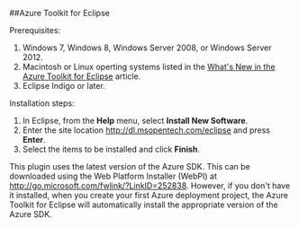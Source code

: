 ##Azure Toolkit for Eclipse

Prerequisites:

1. Windows 7, Windows 8, Windows Server 2008, or Windows Server 2012.
2. Macintosh or Linux operting systems listed in the [What's New in the Azure Toolkit for Eclipse](http://go.microsoft.com/fwlink/?LinkId=690333) article.
2. Eclipse Indigo or later.

Installation steps:

1. In Eclipse, from the **Help** menu, select **Install New Software**.
2. Enter the site location <http://dl.msopentech.com/eclipse> and press **Enter**.
3. Select the items to be installed and click **Finish**.

This plugin uses the latest version of the Azure SDK. This can be downloaded using the Web Platform Installer (WebPI) at <http://go.microsoft.com/fwlink/?LinkID=252838>. However, if you don't have it installed, when you create your first Azure deployment project, the Azure Toolkit for Eclipse will automatically install the appropriate version of the Azure SDK.

